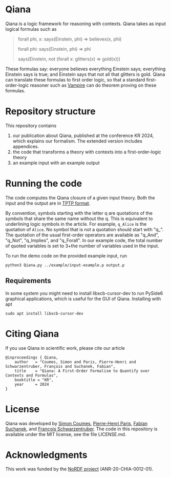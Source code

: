 # Qiana
Qiana is a logic framework for reasoning with contexts. Qiana takes as input logical formulas such as
> forall phi, x: says(Einstein, phi) => believes(x, phi)
> 
> forall phi: says(Einstein, phi) => phi
> 
> says(Einstein, not (forall x: glitters(x) => gold(x)))

These formulas say: everyone believes everything Einstein says; everything Einstein says is true; and Einstein says that not all that glitters is gold. Qiana can translate these formulas to first order logic, so that a standard first-order-logic reasoner such as [Vampire](https://vprover.github.io/) can do theorem proving on these formulas. 

<!--
It presents itself as a set of axiom schemes within standard first-order logic. Together, these axioms allow to operate a form of higher-order reasoning within first-order logic. \
In Qiana, this trick is used to implement contextual statements through a special $ist$ predicate.
$ist(c, \varphi)$ means that $\varphi$ is true in context $c$.
Qiana also comes with software that takes as input a given finite first-order theory $H$ and outputs another theory that is equisatisfiable with the closure of $H$ under the schemes of Qiana. 
Concretely, this software allows to perform automated theorem proving on arbitrary (finite) Qiana theories. 
To perform the theorem proving step you need a compatible theorem prover .

For example, here is the same statement in natural language, in the Qiana formal logic, and in the TPTP syntax used as input for the software.

- Romeo believes that Juliet is dead

- $\textit{ist}(\textit{Romeo}, \underline{\textit{dead}(\textit{Juliet})})$

- ist(Romeo, q_dead(q_Juliet))
-->

# Repository structure
This repository contains
1. our publication about Qiana, published at the conference KR 2024, which explains our formalism. The extended version includes appendices.
2. the code that transforms a theory with contexts into a first-order-logic theory
3. an example input with an example output

# Running the code
The code computes the Qiana closure of a given input theory. Both the input and the output are in [TPTP format](https://www.tptp.org/).

By convention, symbols starting with the letter q are quotations of the symbols that share the same name without the q. This is equivalent to underlining logic symbols in the article. For example, ```q_Alice``` is the quotation of ```Alice```. No symbol that is not a quotation should start with "q\_". The quotation of the usual first-order operators are available as "q_And", "q_Not", "q_Implies", and "q_Forall". In our example code, the total number of quoted variables is set to 3+the number of variables used in the input. 

To run the demo code on the provided example input, run
```
python3 Qiana.py ../example/input-example.p output.p
```
## Requirements
In some system you might need to install libxcb-cursor-dev to run PySide6 graphical applications, which is useful for the GUI of Qiana.
Installing with apt
```
sudo apt install libxcb-cursor-dev
```

# Citing Qiana
If you use Qiana in scientific work, please cite our article

```
@inproceedings { Qiana, 
    author   = "Coumes, Simon and Paris, Pierre-Henri and Schwarzentruber, François and Suchanek, Fabian",
    title    = "Qiana: A First-Order Formalism to Quantify over Contexts and Formulas",
    booktitle = "KR",
    year     = 2024
}
```

# License
Qiana was developed by [Simon Coumes](https://perso.eleves.ens-rennes.fr/people/simon.coumes/index.html), [Pierre-Henri Paris](https://phparis.net/), [Fabian Suchanek](https://suchanek.name/), and [François Schwarzentruber](https://people.irisa.fr/Francois.Schwarzentruber/). The code in this repository is available under the MIT license, see the file LICENSE.md.

# Acknowledgments
This work was funded by the [NoRDF project](https://nordf.telecom-paris.fr/fr/) (ANR-20-CHIA-0012-01).
